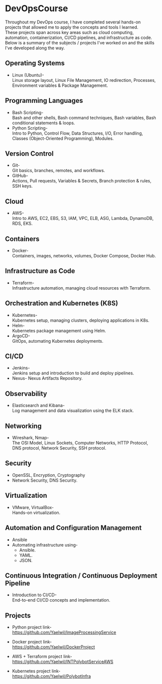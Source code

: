 # DevOpsCourse

Throughout my DevOps course, I have completed several hands-on projects that allowed me to apply the concepts and tools I learned.  
These projects span across key areas such as cloud computing, automation, containerization, CI/CD pipelines, and infrastructure as code.  
Below is a summary of the subjects / projects I've worked on and the skills I've developed along the way.

## Operating Systems
- Linux (Ubuntu)-  
 Linux storage layout, Linux File Management, IO redirection, Processes, Environment variables & Package Management.

## Programming Languages
- Bash Scripting-  
Bash and other shells, Bash command techniques, Bash variables, Bash conditional statements & loops.
- Python Scripting-  
Intro to Python, Control Flow, Data Structures, I/O, Error handling, Classes (Object-Oriented Programming), Modules.

## Version Control
- Git-  
Git basics, branches, remotes, and workflows.
- GitHub-  
Actions, Pull requests, Variables & Secrets, Branch protection & rules, SSH keys.

## Cloud
- AWS-  
Intro to AWS, EC2, EBS, S3, IAM, VPC, ELB, ASG, Lambda, DynamoDB, RDS, EKS.

##  Containers
- Docker-  
Containers, images, networks, volumes, Docker Compose, Docker Hub.

##  Infrastructure as Code
- Terraform-  
Infrastructure automation, managing cloud resources with Terraform.

## Orchestration and Kubernetes (K8S)
- Kubernetes-  
Kubernetes setup, managing clusters, deploying applications in K8s.
- Helm-  
Kubernetes package management using Helm.
- ArgoCD-  
GitOps, automating Kubernetes deployments.

## CI/CD
- Jenkins-  
Jenkins setup and introduction to build and deploy pipelines.
- Nexus-
Nexus Artifacts Repository.

## Observability
- Elasticsearch and Kibana-  
Log management and data visualization using the ELK stack.

## Networking
- Wireshark, Nmap-  
The OSI Model, Linux Sockets, Computer Networks, HTTP Protocol, DNS protocol, Network Security, SSH protocol.

## Security
- OpenSSL, Encryption, Cryptography
- Network Security, DNS Security.
  
## Virtualization
- VMware, VirtualBox-  
Hands-on virtualization.

## Automation and Configuration Management
- Ansible
- Automating infrastructure using-   
  - Ansible.
  - YAML.
  - JSON.

## Continuous Integration / Continuous Deployment Pipeline
- Introduction to CI/CD-  
End-to-end CI/CD concepts and implementation.


## Projects
- Python project link-  
https://github.com/Yaelwil/ImageProcessingService

- Docker project link-  
https://github.com/Yaelwil/DockerProject

- AWS + Terraform project link-  
https://github.com/Yaelwil/INTPolybotServiceAWS

- Kubernetes project link-  
https://github.com/Yaelwil/PolybotInfra
